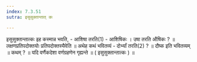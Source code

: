 ```yaml
---
index: 7.3.51
sutra: इसुसुक्तान्तात् कः

---
```

 इसुसुक्तान्तात्कः इह कस्मान्न भवति,  -  आशिषा तरति(1) - आशिषिकः । उषा तरति औषिकः ? ॥ लक्षणप्रतिपदोक्तयोः प्रतिपदोक्तस्यैवेति ॥ अथेह कथं भवितव्यं - दोर्भ्यां तरति(2) ? ॥ दौष्क इति भवितव्यम् ॥ कथम् ? ॥ यदि वर्णैकदेशा वर्णग्रहणेन गृह्यन्ते ॥ ( इसुसुक्तान्तात्कः ) ॥ 